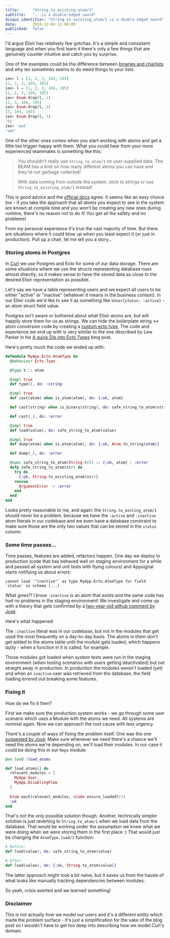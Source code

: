 ```yaml
---
title:      "String.to_existing_atom/1"
subtitle:   "...is a double-edged sword"
disqus_identifier: "String.to_existing_atom/1 is a double-edged sword"
date:       2018-12-04 12:00:00
published:  false
---
```


I'd argue Elixir has relatively few gotchas. It's a simple and consistent language
and when you first learn it there's only a few things that are genuinely counter intuitive
and catch you by surprise.

One of the examples could be the difference between
[binaries and charlists](https://elixir-lang.org/getting-started/binaries-strings-and-char-lists.html)
and why iex sometimes seems to do weird things to your lists:

```elixir
iex> l = [1, 2, 3, 104, 105]
[1, 2, 3, 104, 105]
iex> l = [1, 2, 3, 104, 105]
[1, 2, 3, 104, 105]
iex> Enum.drop(l, 1)
[2, 3, 104, 105]
iex> Enum.drop(l, 2)
[3, 104, 105]
iex> Enum.drop(l, 3)
'hi'
iex> 'wat'
'wat'
```

One of the other ones comes when you start working with atoms and get a
little too trigger-happy with them. What you could hear from your more experienced
teammates is something like this:

> You shouldn't really use `String.to_atom/1` on user-supplied data. The BEAM has a limit
> on how many different atoms you can have and they're not garbage collected!
>
> With data coming from outside the system, stick to strings or use 
> `String.to_existing_atom/1` instead!

This is good advice and the [official docs](https://hexdocs.pm/elixir/String.html#to_atom/1)
agree. It seems like an easy choice too - if you take the approach that all atoms
you expect to see in the system are known at compile time and you won't be creating any new ones
during runtime, there's no reason not to do it! You get all the safety and no problems!

From my personal experience it's true the vast majority of time. But there are situations where
it could blow up when you least expect it (or just in production). Pull up a chair, let me 
tell you a story...

<!--more-->

### Storing atoms in Postgres

In [Curl](https://paywithcurl.com/) we use Postgres and Ecto for some of our data storage. 
There are some situations where we use the structs representing database rows almost directly,
so it makes sense to have the stored data as close to the desired Elixir representation as possible.

Let's say we have a table representing users and we expect all users to be either 
"active" or "inactive" (whatever it means in the business context). In our Elixir
code we'd like to see it as something like `%User{status: :active}` - an atom
struct field value.

Postgres isn't aware or bothered about what Elixir atoms are, but will happily
store them for us as strings. We can hide the boilerplate string <-> atom
conversion code by creating a 
[custom ecto type](https://hexdocs.pm/ecto/Ecto.Type.html). The code and
experience we end up with is very similar to the one described by Lew Parker in his
[A quick Dip into Ecto Types](https://www.glydergun.com/a-quick-dip-into-ecto-types/) blog post.

Here's pretty much the code we ended up with:

```elixir
defmodule MyApp.Ecto.AtomType do
  @behaviour Ecto.Type

  @type t :: atom

  @impl true
  def type(), do: :string

  @impl true
  def cast(atom) when is_atom(atom), do: {:ok, atom}

  def cast(string) when is_binary(string), do: safe_string_to_atom(string)

  def cast(_), do: :error

  @impl true
  def load(value), do: safe_string_to_atom(value)

  @impl true
  def dump(atom) when is_atom(atom), do: {:ok, Atom.to_string(atom)}

  def dump(_), do: :error

  @spec safe_string_to_atom(String.t()) :: {:ok, atom} | :error
  defp safe_string_to_atom(str) do
    try do
      {:ok, String.to_existing_atom(str)}
    rescue
      ArgumentError -> :error
    end
  end
end
```

Looks pretty reasonable to me, and again: the `String.to_exsting_atom/1` should
never be a problem, because we have the `:active` and `:inactive` atom literals
in our codebase and we even have a database constraint to make sure those
are the only two values that can be stored in the `status` column. 

### Some time passes...

Time passes, features are added, refactors happen. One day we deploy to production
(code that has behaved well on staging environment for a while and passed all
system and unit tests with flying colours) and Appsignal starts notifying
us about errors:

```
cannot load `"inactive"` as type MyApp.Ecto.AtomType for field `status` in schema (...)
```

What gives?! I know `:inactive` is an atom that exists and the same code has
had no problems in the staging environment! We investigate and come up
with a theory that gets confirmed by a 
[two-year-old github comment by José](https://github.com/elixir-lang/elixir/issues/4832#issuecomment-227099444).

Here's what happened:

The `:inactive` literal was in our codebase, but not in the modules
that get used the most frequently on a day-to-day basis. The atoms in them
don't get added to the atoms table until the module gets loaded, which happens
lazily - when a function in it is called, for example.

Those modules got loaded
when system tests were run in the staging environment (when testing scenarios with
users getting deactivated) but not straight away in production. In production
the modules weren't loaded (yet) and when an `inactive` user was retrieved
from the database, the field loading errored out breaking some features.

### Fixing it

How do we fix it then? 

First we make sure the production system works - we go through some user
scenario which uses a Module with the atoms we need. All systems are nominal again.
Now we can approach the root cause with less urgency.

There's a couple of ways of fixing the problem itself. One was the one
[suggested by José](https://github.com/elixir-lang/elixir/issues/4832#issuecomment-227099444):
Make sure whenever we need there's a chance we'll need the atoms we're
depending on, we'll load their modules. In our case it could be doing this 
in our `Repo` module:

```elixir
@on_load :load_atoms

def load_atoms() do
  relevant_modules = [
    MyApp.User,
    MyApp.DisablingFlow 
  ]
  
  Enum.each(relevant_modules, &Code.ensure_loaded?/1)
  :ok
end
```

That's not the only possible solution though. Another, technically simpler
solution is just reverting to `String.to_atom/1` when we load
data from the database. That would be working under the assumption
we knew what we were doing when we were storing them in the first place :)
That would just be changing the `AtomType.load/1` function:

```elixir
# Before:
def load(value), do: safe_string_to_atom(value)

# After:
def load(value), do: {:ok, String.to_atom(value)}
```

The latter approach might look a bit naive, but it saves us from
the hassle of what looks like manually tracking dependencies between
modules.

So yeah, crisis averted and we learned something!

### Disclaimer

This is not actually how we model our users and it's a different entity
which made the problem surface - it's just a simplification for the sake of the 
blog post so I wouldn't have to get too deep into describing how we model Curl's
domain.
